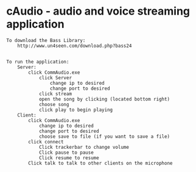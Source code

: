 cAudio - audio and voice streaming application
======

	To download the Bass Library:
		http://www.un4seen.com/download.php?bass24
		
		
	To run the application:
		Server:
			click CommAudio.exe
				click Server
					change ip to desired
					change port to desired
				click stream
				open the song by clicking (located bottom right)
				choose song
				click play to begin playing
		Client:
			click CommAudio.exe
				change ip to desired
				change port to desired
				choose save to file (if you want to save a file)
			click connect
				Click trackerbar to change volume
				Click pause to pause
				Click resume to resume
			Click talk to talk to other clients on the microphone
